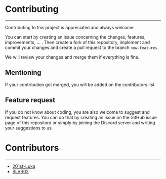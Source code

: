 # Contributing

---

Contributing to this project is appreciated and always welcome.

You can start by creating an issue concerning the changes, features, improvements, ... . Then create a 
fork of this repository, implement and commit your changes and create a pull request to the branch `new-features`. 

We will review your changes and merge them if everything is fine. 

## Mentioning

If your contribution got merged, you will be added on the contributors list.

## Feature request

If you do not know about coding, you are also welcome to suggest and request features. You can do that by creating 
an issue on the GitHub issue page of this repository or simply by joining the Discord server and writing your 
suggestions to us.

# Contributors

---

- [201st-Luka](https://github.com/201st-Luka)
- [SLVR02](https://github.com/SLVR02)
